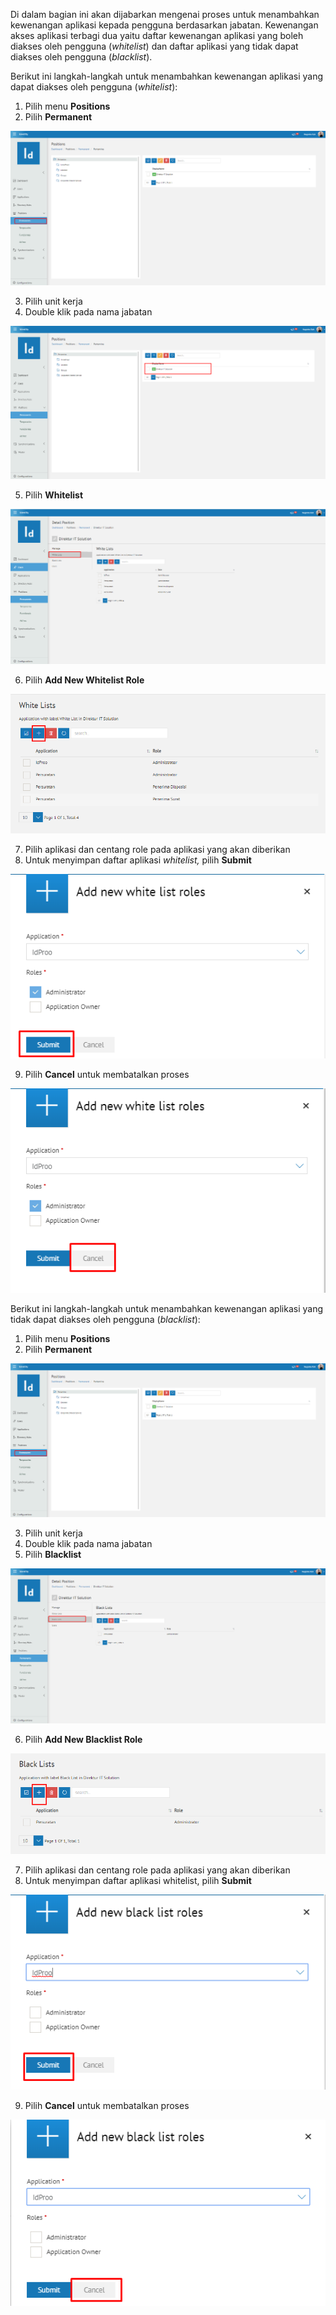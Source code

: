 Di dalam bagian ini akan dijabarkan mengenai proses untuk menambahkan kewenangan aplikasi kepada pengguna berdasarkan jabatan. 
Kewenangan akses aplikasi terbagi dua yaitu daftar kewenangan aplikasi yang boleh diakses oleh pengguna (*whitelist*) dan daftar 
aplikasi yang tidak dapat diakses oleh pengguna (*blacklist*).

Berikut ini langkah-langkah untuk menambahkan kewenangan aplikasi yang dapat diakses oleh pengguna (*whitelist*):

1. Pilih menu **Positions**
2. Pilih **Permanent**

![Gambar](_static/Gambar5.1.5.1_1.png/?sanitize=true)

3. Pilih unit kerja
4. Double klik pada nama jabatan

![Gambar](_static/Gambar5.1.5.1_2.png/?sanitize=true)

5. Pilih **Whitelist**

![Gambar](_static/Gambar5.1.5.1_3.png/?sanitize=true)

6. Pilih **Add New Whitelist Role**

![Gambar](_static/Gambar5.1.5.1_4.png/?sanitize=true)

7. Pilih aplikasi dan centang role pada aplikasi yang akan diberikan
8. Untuk menyimpan daftar aplikasi *whitelist,* pilih **Submit**

![Gambar](_static/Gambar5.1.5.1_5.png/?sanitize=true)

9. Pilih **Cancel** untuk membatalkan proses

![Gambar](_static/Gambar5.1.5.1_6.png/?sanitize=true)

Berikut ini langkah-langkah untuk menambahkan kewenangan aplikasi yang tidak dapat diakses oleh pengguna (*blacklist*):

1. Pilih menu **Positions**
2. Pilih **Permanent**

![Gambar](_static/Gambar5.1.5.1_7.png/?sanitize=true)

3. Pilih unit kerja
4. Double klik pada nama jabatan
5. Pilih **Blacklist**

![Gambar](_static/Gambar5.1.5.1_8.png/?sanitize=true)

6. Pilih **Add New Blacklist Role**

![Gambar](_static/Gambar5.1.5.1_9.png/?sanitize=true)

7. Pilih aplikasi dan centang role pada aplikasi yang akan diberikan
8. Untuk menyimpan daftar aplikasi whitelist, pilih **Submit**

![Gambar](_static/Gambar5.1.5.1_10.png/?sanitize=true)

9. Pilih **Cancel** untuk membatalkan proses

![Gambar](_static/Gambar5.1.5.1_11.png/?sanitize=true)